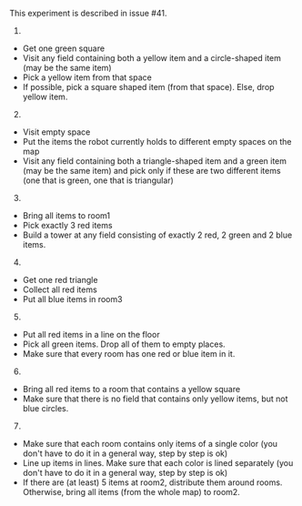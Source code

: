This experiment is described in issue #41.


1.
- Get one green square 
- Visit any field containing both a yellow item and a circle-shaped item (may be the same item)
- Pick a yellow item from that space
- If possible, pick a square shaped item (from that space). Else, drop yellow item.


2.
 
 - Visit empty space
 - Put the items the robot currently holds to different empty spaces on the map
 - Visit any field containing both a triangle-shaped item and a green item (may be the same item) and pick only if these are two different items (one that is green, one that is triangular)
 
 
 
3.
 - Bring all items to room1 
 - Pick exactly 3 red items
 - Build a tower at any field consisting of exactly 2 red, 2 green and 2 blue items.
 
 
 4.
 - Get one red triangle
 - Collect all red items
 - Put all blue items in room3
 
 
5.
 - Put all red items in a line on the floor
 - Pick all green items. Drop all of them to empty places.
 - Make sure that every room has one red or blue item in it. 
 
6.
 - Bring all red items to a room that contains a yellow square
 - Make sure that there is no field that contains only yellow items, but not blue circles.

7.
 
 - Make sure that each room contains only items of a single color (you don't have to do it in a general way, step by step is ok)
 - Line up items in lines. Make sure that each color is lined separately (you don't have to do it in a general way, step by step is ok)
 - If there are (at least) 5 items at room2, distribute them around rooms. Otherwise, bring all items (from the whole map) to room2.
 
 
 
 
